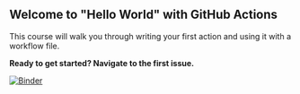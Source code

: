 ## Welcome to "Hello World" with GitHub Actions

This course will walk you through writing your first action and using it with a workflow file. 

**Ready to get started? Navigate to the first issue.**

[![Binder](https://mybinder.org/badge_logo.svg)](https://mybinder.org/v2/gh/Milan-web-dev/hello-github-actions/master)
